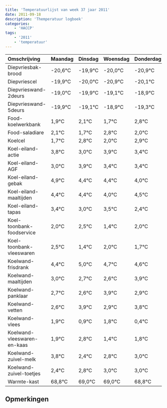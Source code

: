 ```yaml
---
title: 'Temperatuurlijst van week 37 jaar 2011'
date: 2011-09-18
description: 'Themperatuur logboek'
categories:
    - 'HACCP'
tags:
    - '2011'
    - 'temperatuur'
---
```

|Omschrijving|Maandag|Dinsdag|Woensdag|Donderdag|Vrijdag|Zaterdag|Zondag|
|:---|:---|:---|:---|:---|:---|:---|:---|
|Diepvriesbak-brood|-20,6°C|-19,9°C|-20,0°C|-20,9°C|-20,1°C|-19,9°C|-20,3°C|
|Diepvriescel|-19,9°C|-20,0°C|-20,9°C|-20,1°C|-19,9°C|-20,3°C|-19,2°C|
|Diepvrieswand-2deurs|-19,0°C|-19,9°C|-19,1°C|-18,9°C|-19,3°C|-18,2°C|-19,0°C|
|Diepvrieswand-5deurs|-19,9°C|-19,1°C|-18,9°C|-19,3°C|-18,2°C|-19,0°C|-18,1°C|
|Food-koelwerkbank|1,9°C|2,1°C|1,7°C|2,8°C|2,0°C|2,9°C|2,4°C|
|Food-saladiare|2,1°C|1,7°C|2,8°C|2,0°C|2,9°C|2,4°C|2,4°C|
|Koelcel|1,7°C|2,8°C|2,0°C|2,9°C|2,4°C|2,4°C|2,0°C|
|Koel-eiland-actie|3,8°C|3,0°C|3,9°C|3,4°C|3,4°C|3,0°C|3,5°C|
|Koel-eiland-AGF|3,0°C|3,9°C|3,4°C|3,4°C|3,0°C|3,5°C|2,4°C|
|Koel-eiland-gebak|4,9°C|4,4°C|4,4°C|4,0°C|4,5°C|3,4°C|4,0°C|
|Koel-eiland-maaltijden|4,4°C|4,4°C|4,0°C|4,5°C|3,4°C|4,0°C|3,7°C|
|Koel-eiland-tapas|3,4°C|3,0°C|3,5°C|2,4°C|3,0°C|2,7°C|2,6°C|
|Koel-toonbank-foodservice|2,0°C|2,5°C|1,4°C|2,0°C|1,7°C|1,6°C|2,9°C|
|Koel-toonbank-vleeswaren|2,5°C|1,4°C|2,0°C|1,7°C|1,6°C|2,9°C|1,9°C|
|Koelwand-frisdrank|4,4°C|5,0°C|4,7°C|4,6°C|5,9°C|4,9°C|5,8°C|
|Koelwand-maaltijden|3,0°C|2,7°C|2,6°C|3,9°C|2,9°C|3,8°C|2,4°C|
|Koelwand-panklaar|2,7°C|2,6°C|3,9°C|2,9°C|3,8°C|2,4°C|2,8°C|
|Koelwand-vetten|2,6°C|3,9°C|2,9°C|3,8°C|2,4°C|2,8°C|3,0°C|
|Koelwand-vlees|1,9°C|0,9°C|1,8°C|0,4°C|0,8°C|1,0°C|1,0°C|
|Koelwand-vleeswaren-en-kaas|1,9°C|2,8°C|1,4°C|1,8°C|2,0°C|2,0°C|1,8°C|
|Koelwand-zuivel-melk|3,8°C|2,4°C|2,8°C|3,0°C|3,0°C|2,8°C|2,4°C|
|Koelwand-zuivel-toetjes|2,4°C|2,8°C|3,0°C|3,0°C|2,8°C|2,4°C|3,9°C|
|Warmte-kast|68,8°C|69,0°C|69,0°C|68,8°C|68,4°C|69,9°C|69,8°C|

## Opmerkingen


